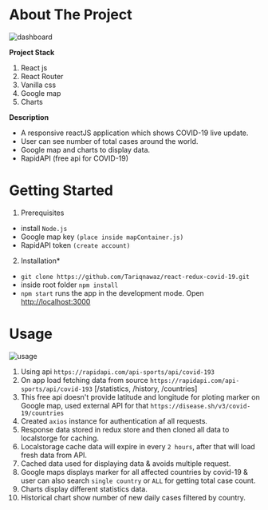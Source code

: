 # About The Project
![dashboard](https://user-images.githubusercontent.com/31206475/109402223-736f4400-796d-11eb-9faf-d3295fcbcaed.png)
<!-- ![dashboard1](https://user-images.githubusercontent.com/31206475/109402222-6fdbbd00-796d-11eb-8abf-d8d25519f50a.png) -->

**Project Stack**
1. React js
2. React Router
3. Vanilla css
4. Google map
5. Charts

**Description**
* A responsive reactJS application which shows COVID-19 live update.
* User can see number of total cases around the world.
* Google map and charts to display data.
* RapidAPI (free api for COVID-19)

# Getting Started

1. Prerequisites  
* install `Node.js`
* Google map key `(place inside mapContainer.js)`
* RapidAPI token `(create account)`

2. Installation*
* `git clone https://github.com/Tariqnawaz/react-redux-covid-19.git`
* inside root folder `npm install`
* `npm start` runs the app in the development mode. Open [http://localhost:3000](http://localhost:3000)

# Usage

![usage](https://user-images.githubusercontent.com/31206475/109402225-74a07100-796d-11eb-9c8d-0e45b4748c64.png)

1. Using api  `https://rapidapi.com/api-sports/api/covid-193`
2. On app load fetching data from source `https://rapidapi.com/api-sports/api/covid-193` [/statistics, /history, /countries]
3. This free api doesn't provide latitude and longitude for ploting marker on Google map, used external API for that `https://disease.sh/v3/covid-19/countries`
4. Created `axios` instance for authentication af all requests.
5. Response data stored in redux store and then cloned all data to localstorge for caching.
6. Localstorage cache data will expire in every `2 hours`, after that will load fresh data from API.
7. Cached data used for displaying data & avoids multiple request.
8. Google maps displays marker for all affected countries by covid-19 & user can also search `single country` or `ALL` for getting total case count.
9. Charts display different statistics data.
10. Historical chart show number of new daily cases filtered by country. 
